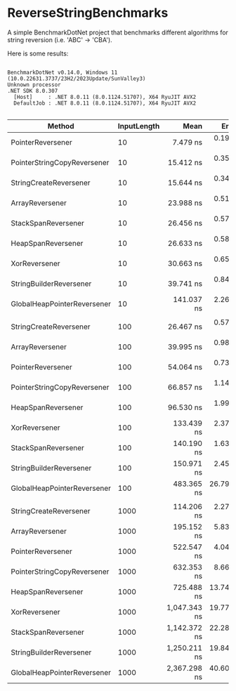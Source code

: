 # ReverseStringBenchmarks

A simple BenchmarkDotNet project that benchmarks different algorithms for string reversion (i.e. 'ABC' -> 'CBA').

Here is some results:

```

BenchmarkDotNet v0.14.0, Windows 11 (10.0.22631.3737/23H2/2023Update/SunValley3)
Unknown processor
.NET SDK 8.0.307
  [Host]     : .NET 8.0.11 (8.0.1124.51707), X64 RyuJIT AVX2
  DefaultJob : .NET 8.0.11 (8.0.1124.51707), X64 RyuJIT AVX2


```
| Method                      | InputLength | Mean         | Error      | StdDev     | Median       | Gen0   | Gen1   | Allocated |
|---------------------------- |------------ |-------------:|-----------:|-----------:|-------------:|-------:|-------:|----------:|
| PointerReversener           | 10          |     7.479 ns |  0.1996 ns |  0.1770 ns |     7.471 ns | 0.0029 |      - |      24 B |
| PointerStringCopyReversener | 10          |    15.412 ns |  0.3599 ns |  0.3367 ns |    15.392 ns | 0.0086 |      - |      72 B |
| StringCreateReversener      | 10          |    15.644 ns |  0.3462 ns |  0.3238 ns |    15.680 ns | 0.0086 |      - |      72 B |
| ArrayReversener             | 10          |    23.988 ns |  0.5143 ns |  0.5716 ns |    23.949 ns | 0.0143 |      - |     120 B |
| StackSpanReversener         | 10          |    26.456 ns |  0.5787 ns |  0.5413 ns |    26.621 ns | 0.0086 |      - |      72 B |
| HeapSpanReversener          | 10          |    26.633 ns |  0.5834 ns |  1.2433 ns |    27.142 ns | 0.0143 |      - |     120 B |
| XorReversener               | 10          |    30.663 ns |  0.6518 ns |  0.9756 ns |    30.742 ns | 0.0143 |      - |     120 B |
| StringBuilderReversener     | 10          |    39.741 ns |  0.8418 ns |  1.2073 ns |    39.724 ns | 0.0200 |      - |     168 B |
| GlobalHeapPointerReversener | 10          |   141.037 ns |  2.2652 ns |  2.0081 ns |   140.796 ns | 0.0086 |      - |      72 B |
|                             |             |              |            |            |              |        |        |           |
| StringCreateReversener      | 100         |    26.467 ns |  0.5789 ns |  0.7109 ns |    26.456 ns | 0.0296 |      - |     248 B |
| ArrayReversener             | 100         |    39.995 ns |  0.9862 ns |  2.9078 ns |    38.508 ns | 0.0564 |      - |     472 B |
| PointerReversener           | 100         |    54.064 ns |  0.7378 ns |  0.6901 ns |    53.934 ns | 0.0029 |      - |      24 B |
| PointerStringCopyReversener | 100         |    66.857 ns |  1.1492 ns |  0.9596 ns |    67.107 ns | 0.0296 |      - |     248 B |
| HeapSpanReversener          | 100         |    96.530 ns |  1.9932 ns |  3.7438 ns |    96.041 ns | 0.0564 |      - |     472 B |
| XorReversener               | 100         |   133.439 ns |  2.3778 ns |  2.2242 ns |   133.384 ns | 0.0563 |      - |     472 B |
| StackSpanReversener         | 100         |   140.190 ns |  1.6397 ns |  1.5338 ns |   139.977 ns | 0.0296 |      - |     248 B |
| StringBuilderReversener     | 100         |   150.971 ns |  2.4512 ns |  2.2928 ns |   151.168 ns | 0.0620 |      - |     520 B |
| GlobalHeapPointerReversener | 100         |   483.365 ns | 26.7961 ns | 78.1655 ns |   481.306 ns | 0.0296 |      - |     248 B |
|                             |             |              |            |            |              |        |        |           |
| StringCreateReversener      | 1000        |   114.206 ns |  2.2787 ns |  3.6143 ns |   113.107 ns | 0.2449 |      - |    2048 B |
| ArrayReversener             | 1000        |   195.152 ns |  5.8357 ns | 16.9305 ns |   190.950 ns | 0.4866 | 0.0017 |    4072 B |
| PointerReversener           | 1000        |   522.547 ns |  4.0495 ns |  3.5898 ns |   521.754 ns | 0.0029 |      - |      24 B |
| PointerStringCopyReversener | 1000        |   632.353 ns |  8.6601 ns |  7.6769 ns |   634.736 ns | 0.2441 |      - |    2048 B |
| HeapSpanReversener          | 1000        |   725.488 ns | 13.7403 ns | 38.7547 ns |   706.105 ns | 0.4864 | 0.0010 |    4072 B |
| XorReversener               | 1000        | 1,047.343 ns | 19.7775 ns | 18.4998 ns | 1,046.290 ns | 0.4864 |      - |    4072 B |
| StackSpanReversener         | 1000        | 1,142.372 ns | 22.2800 ns | 25.6577 ns | 1,141.060 ns | 0.2441 |      - |    2048 B |
| StringBuilderReversener     | 1000        | 1,250.211 ns | 19.8470 ns | 18.5649 ns | 1,249.715 ns | 0.4921 | 0.0019 |    4120 B |
| GlobalHeapPointerReversener | 1000        | 2,367.298 ns | 40.6016 ns | 35.9922 ns | 2,363.528 ns | 0.2441 |      - |    2048 B |

